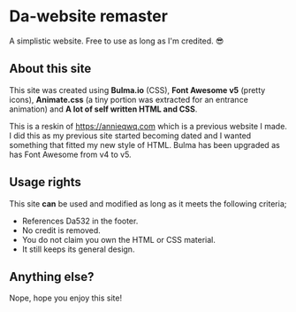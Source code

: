 # Da-website remaster

A simplistic website. Free to use as long as I'm credited. 😎

## About this site

This site was created using **Bulma.io** (CSS), **Font Awesome v5** (pretty icons), **Animate.css** (a tiny portion was extracted for an entrance animation) and **A lot of self written HTML and CSS**.

This is a reskin of https://annieqwq.com which is a previous website I made. I did this as my previous site started becoming dated and I wanted something that fitted my new style of HTML. Bulma has been upgraded as has Font Awesome from v4 to v5.

## Usage rights

This site **__can__** be used and modified as long as it meets the following criteria;

* References Da532 in the footer.
* No credit is removed.
* You do not claim you own the HTML or CSS material.
* It still keeps its general design.

## Anything else?

Nope, hope you enjoy this site!